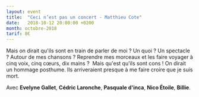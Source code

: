 ```yaml
---
layout: event
title:  "Ceci n’est pas un concert - Matthieu Cote"
date:   2018-10-12 20:00:00 +0200
month: octobre-2018
tarif: 8€
---
```


Mais on dirait qu'ils sont en train de parler de moi ? Un quoi ? Un spectacle ? Autour de mes chansons ? Reprendre mes morceaux et les faire voyager à cinq voix, cinq cœurs, dix mains ?  Mais qu'est qu'ils sont cons ! On dirait un hommage posthume. Ils arriveraient presque à me faire croire que je suis mort.

Avec **Evelyne Gallet**, **Cédric Laronche**, **Pasquale d'inca**, **Nico Étoile**, **Billie**.
